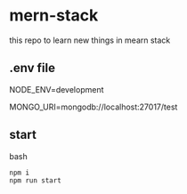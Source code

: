 # mern-stack

this repo to learn new things in mearn stack

## .env file

NODE_ENV=development

MONGO_URI=mongodb://localhost:27017/test

## start

bash

```
npm i
npm run start
```
